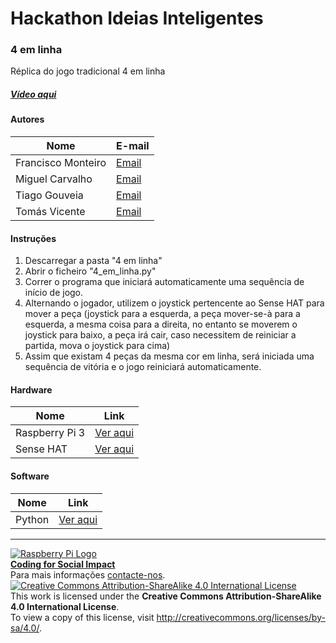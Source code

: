 ﻿# Hackathon Ideias Inteligentes

### 4 em linha

   Réplica do jogo tradicional 4 em linha
  
##### [Vídeo aqui](Demo/video.mp4?raw=true)  
  
#### Autores  

|Nome  |E-mail  |  
|---|---|    
|Francisco Monteiro  |[Email](mailto:franciscomonteiro403@gmail.com)  |  
|Miguel Carvalho  |[Email](mailto:miguelmatoscarvalho@gmail.com)  |  
|Tiago Gouveia  |[Email](mailto:tiagoasgouveia@outlook.com)  |  
|Tomás Vicente  |[Email](mailto:tasvicente@gmail.com) |  

#### Instruções

1. Descarregar a pasta "4 em linha"
2. Abrir o ficheiro "4_em_linha.py"
3. Correr o programa que iniciará automaticamente uma sequência de início de jogo.
4. Alternando o jogador, utilizem o joystick pertencente ao Sense HAT para mover a peça (joystick para a esquerda, a peça     mover-se-à para a esquerda, a mesma coisa para a direita, no entanto se moverem o joystick para baixo, a peça irá cair, caso necessitem de reiniciar a partida, mova o joystick para cima)
5. Assim que existam 4 peças da mesma cor em linha, será iniciada uma sequência de vitória e o jogo reiniciará automaticamente. 

#### Hardware  

|Nome  |Link  |  
|---|---|    
|Raspberry Pi 3  |[Ver aqui](http://www.raspberrypi.org)  |  
|Sense HAT | [Ver aqui](https://www.raspberrypi.org/blog/sense-hat-projects)   |
#### Software  

|Nome  |Link  |  
|---|---|    
|Python  |[Ver aqui](https://www.python.org/)  |  


***  
[![Raspberry Pi Logo](https://upload.wikimedia.org/wikipedia/en/thumb/c/cb/Raspberry_Pi_Logo.svg/50px-Raspberry_Pi_Logo.svg.png)](http://raspberrypi.org)   
[**Coding for Social Impact**](http://codingforsocialimpact.fe.up.pt)  
Para mais informações [contacte-nos](mailto:hello@codingforsocialimpact.org).  
[![Creative Commons Attribution-ShareAlike 4.0 International License](https://licensebuttons.net/l/by-sa/4.0/88x31.png)](http://creativecommons.org/licenses/by-sa/4.0/)  
This work is licensed under the **Creative Commons Attribution-ShareAlike 4.0 International License**.  
To view a copy of this license, visit http://creativecommons.org/licenses/by-sa/4.0/.  
